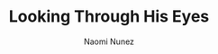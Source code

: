 ---
title: Looking Through His Eyes
author: Naomi Nunez
photo_url: "/portraits/Naomi.jpg"
audio_url:
---